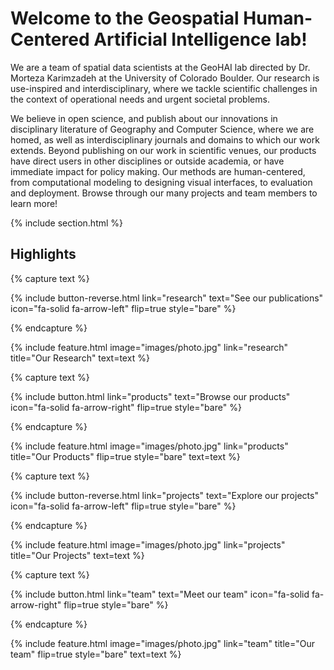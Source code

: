 ---
---

# Welcome to the Geospatial Human-Centered Artificial Intelligence lab!

We are a team of spatial data scientists at the GeoHAI lab directed by Dr. Morteza Karimzadeh at the University of Colorado Boulder. Our research is use-inspired and interdisciplinary, where we tackle scientific challenges in the context of operational needs and urgent societal problems.

We believe in open science, and publish about our innovations in disciplinary literature of Geography and Computer Science, where we are homed, as well as interdisciplinary journals and domains to which our work extends. 
Beyond publishing on our work in scientific venues, our products have direct users in other disciplines or outside academia, or have immediate impact for policy making. Our methods are human-centered, from computational modeling to designing visual interfaces, to evaluation and deployment. 
Browse through our many projects and team members to learn more!

{% include section.html %}

## Highlights

{% capture text %}

<!-- Check out our research papers -->

{%
  include button-reverse.html
  link="research"
  text="See our publications"
  icon="fa-solid fa-arrow-left"
  flip=true
  style="bare"
%}

{% endcapture %}

{%
  include feature.html
  image="images/photo.jpg"
  link="research"
  title="Our Research"
  text=text
%}

{% capture text %}

<!-- Lorem ipsum dolor sit amet, consectetur adipiscing elit, sed do eiusmod tempor incididunt ut labore et dolore magna aliqua. -->

{%
  include button.html
  link="products"
  text="Browse our products"
  icon="fa-solid fa-arrow-right"
  flip=true
  style="bare"
%}

{% endcapture %}

{%
  include feature.html
  image="images/photo.jpg"
  link="products"
  title="Our Products"
  flip=true
  style="bare"
  text=text
%}

{% capture text %}

<!-- Lorem ipsum dolor sit amet, consectetur adipiscing elit, sed do eiusmod tempor incididunt ut labore et dolore magna aliqua. -->

{%
  include button-reverse.html
  link="projects"
  text="Explore our projects"
  icon="fa-solid fa-arrow-left"
  flip=true
  style="bare"
%}

{% endcapture %}

{%
  include feature.html
  image="images/photo.jpg"
  link="projects"
  title="Our Projects"
  text=text
%}

{% capture text %}

<!-- Lorem ipsum dolor sit amet, consectetur adipiscing elit, sed do eiusmod tempor incididunt ut labore et dolore magna aliqua. -->

{%
  include button.html
  link="team"
  text="Meet our team"
  icon="fa-solid fa-arrow-right"
  flip=true
  style="bare"
%}

{% endcapture %}

{%
  include feature.html
  image="images/photo.jpg"
  link="team"
  title="Our team"
  flip=true
  style="bare"
  text=text
%}